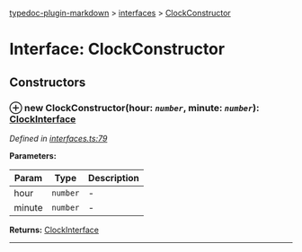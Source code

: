 [typedoc-plugin-markdown](../README.md) > [interfaces](../modules/interfaces.md) > [ClockConstructor](../interfaces/interfaces.clockconstructor.md)



# Interface: ClockConstructor


## Constructors



### ⊕ **new ClockConstructor**(hour: *`number`*, minute: *`number`*): [ClockInterface](interfaces.clockinterface.md)


*Defined in [interfaces.ts:79](https://bitbucket.org/owner/repository_name/src/master/src/interfaces.ts?fileviewer&amp;#x3D;file-view-default#interfaces.ts-79)*



**Parameters:**

| Param | Type | Description |
| ------ | ------ | ------ |
| hour | `number`   |  - |
| minute | `number`   |  - |





**Returns:** [ClockInterface](interfaces.clockinterface.md)

---


